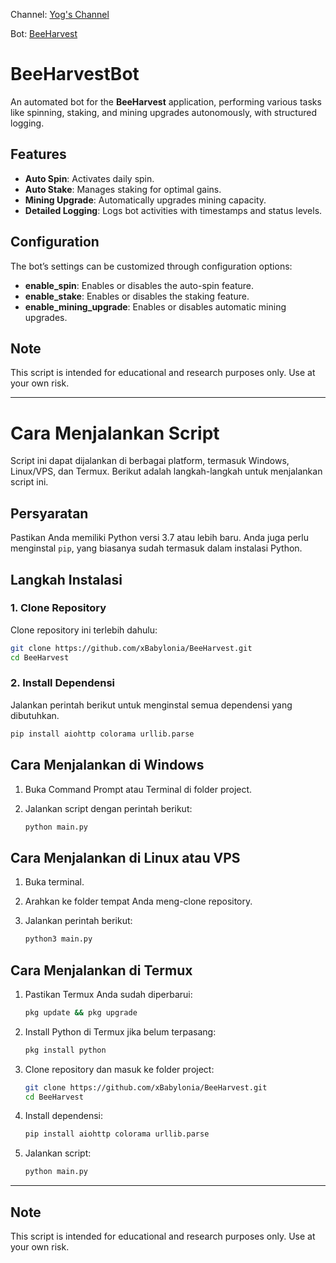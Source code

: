 Channel: [Yog's Channel](https://t.me/yogschannel)

Bot: [BeeHarvest](https://t.me/beeharvestbot?start=6635604468_V8Xmx96E)

# BeeHarvestBot

An automated bot for the **BeeHarvest** application, performing various tasks like spinning, staking, and mining upgrades autonomously, with structured logging.

## Features

- **Auto Spin**: Activates daily spin.
- **Auto Stake**: Manages staking for optimal gains.
- **Mining Upgrade**: Automatically upgrades mining capacity.
- **Detailed Logging**: Logs bot activities with timestamps and status levels.

## Configuration

The bot’s settings can be customized through configuration options:
- **enable_spin**: Enables or disables the auto-spin feature.
- **enable_stake**: Enables or disables the staking feature.
- **enable_mining_upgrade**: Enables or disables automatic mining upgrades.

## Note

This script is intended for educational and research purposes only. Use at your own risk.

--------------

# Cara Menjalankan Script

Script ini dapat dijalankan di berbagai platform, termasuk Windows, Linux/VPS, dan Termux. Berikut adalah langkah-langkah untuk menjalankan script ini.

## Persyaratan

Pastikan Anda memiliki Python versi 3.7 atau lebih baru. Anda juga perlu menginstal `pip`, yang biasanya sudah termasuk dalam instalasi Python.

## Langkah Instalasi

### 1. Clone Repository
Clone repository ini terlebih dahulu:

```bash
git clone https://github.com/xBabylonia/BeeHarvest.git
cd BeeHarvest
```

### 2. Install Dependensi
Jalankan perintah berikut untuk menginstal semua dependensi yang dibutuhkan.

```bash
pip install aiohttp colorama urllib.parse
```

## Cara Menjalankan di Windows

1. Buka Command Prompt atau Terminal di folder project.
2. Jalankan script dengan perintah berikut:

   ```bash
   python main.py
   ```

## Cara Menjalankan di Linux atau VPS

1. Buka terminal.
2. Arahkan ke folder tempat Anda meng-clone repository.
3. Jalankan perintah berikut:

   ```bash
   python3 main.py
   ```

## Cara Menjalankan di Termux

1. Pastikan Termux Anda sudah diperbarui:

   ```bash
   pkg update && pkg upgrade
   ```

2. Install Python di Termux jika belum terpasang:

   ```bash
   pkg install python
   ```

3. Clone repository dan masuk ke folder project:

   ```bash
   git clone https://github.com/xBabylonia/BeeHarvest.git
   cd BeeHarvest
   ```

4. Install dependensi:

   ```bash
   pip install aiohttp colorama urllib.parse
   ```

5. Jalankan script:

   ```bash
   python main.py
   ```
   
--------------
## Note

This script is intended for educational and research purposes only. Use at your own risk.